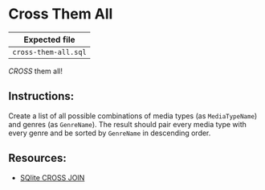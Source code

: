# Cross Them All

| Expected file |
| ------------- |
| `cross-them-all.sql` |

*CROSS* them all!

## Instructions:

Create a list of all possible combinations of media types (as `MediaTypeName`) and genres (as `GenreName`). The result should pair every media type with every genre and be sorted by `GenreName` in descending order.

## Resources:

- [SQlite CROSS JOIN](https://www.w3resource.com/sqlite/sqlite-cross-join.php)
